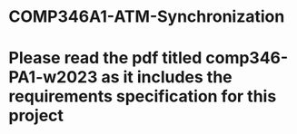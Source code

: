 # COMP346A1-ATM-Synchronization

# Please read the pdf titled comp346-PA1-w2023 as it includes the requirements specification for this project
